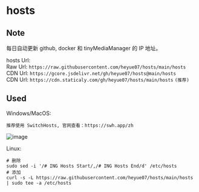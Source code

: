 # hosts  

## Note  
每日自动更新 github, docker 和 tinyMediaManager 的 IP 地址。  

hosts Url:   
Raw Url: ``` https://raw.githubusercontent.com/heyue07/hosts/main/hosts ```  
CDN Url: ``` https://gcore.jsdelivr.net/gh/heyue07/hosts@main/hosts ```  
CDN Url: ``` https://cdn.staticaly.com/gh/heyue07/hosts/main/hosts ```    ```(推荐)```  

## Used  
Windows/MacOS:  
```
推荐使用 SwitchHosts, 官网查看：https://swh.app/zh
```
![image](https://github.com/heyue07/hosts/raw/main/1.png)

Linux:
```
# 删除
sudo sed -i '/# ING Hosts Start/,/# ING Hosts End/d' /etc/hosts
# 添加
curl -s -L https://raw.githubusercontent.com/heyue07/hosts/main/hosts | sudo tee -a /etc/hosts
```
